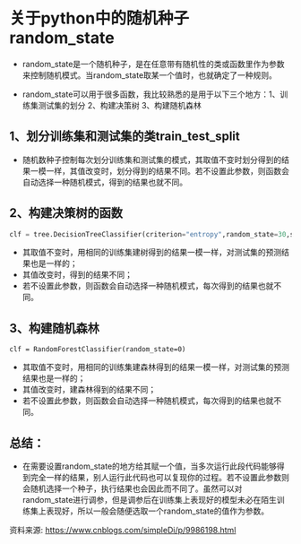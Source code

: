 ﻿# 关于python中的随机种子random_state

- random_state是一个随机种子，是在任意带有随机性的类或函数里作为参数来控制随机模式。当random_state取某一个值时，也就确定了一种规则。

- random_state可以用于很多函数，我比较熟悉的是用于以下三个地方：1、训练集测试集的划分 2、构建决策树 3、构建随机森林

## 1、划分训练集和测试集的类train_test_split
- 随机数种子控制每次划分训练集和测试集的模式，其取值不变时划分得到的结果一模一样，其值改变时，划分得到的结果不同。若不设置此参数，则函数会自动选择一种随机模式，得到的结果也就不同。

## 2、构建决策树的函数
```python
clf = tree.DecisionTreeClassifier(criterion="entropy",random_state=30,splitter="random")
```
- 其取值不变时，用相同的训练集建树得到的结果一模一样，对测试集的预测结果也是一样的；
- 其值改变时，得到的结果不同；
- 若不设置此参数，则函数会自动选择一种随机模式，每次得到的结果也就不同。

## 3、构建随机森林
```
clf = RandomForestClassifier(random_state=0)
```
- 其取值不变时，用相同的训练集建森林得到的结果一模一样，对测试集的预测结果也是一样的；
- 其值改变时，建森林得到的结果不同；
- 若不设置此参数，则函数会自动选择一种随机模式，每次得到的结果也就不同。

## 总结：
- 在需要设置random_state的地方给其赋一个值，当多次运行此段代码能够得到完全一样的结果，别人运行此代码也可以复现你的过程。若不设置此参数则会随机选择一个种子，执行结果也会因此而不同了。虽然可以对random_state进行调参，但是调参后在训练集上表现好的模型未必在陌生训练集上表现好，所以一般会随便选取一个random_state的值作为参数。


资料来源:
https://www.cnblogs.com/simpleDi/p/9986198.html
